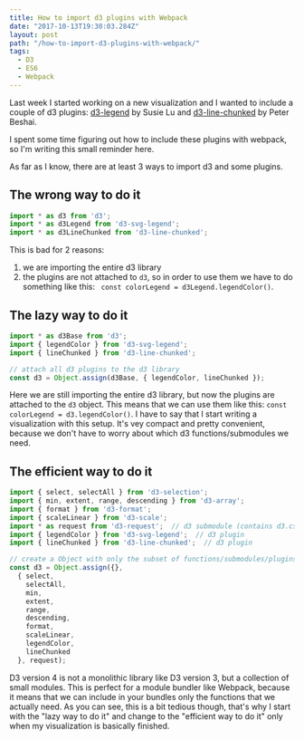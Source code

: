 ```yaml
---
title: How to import d3 plugins with Webpack
date: "2017-10-13T19:30:03.284Z"
layout: post
path: "/how-to-import-d3-plugins-with-webpack/"
tags:
  - D3
  - ES6
  - Webpack
---
```


Last week I started working on a new visualization and I wanted to include a couple of d3 plugins: [d3-legend](http://d3-legend.susielu.com/) by Susie Lu and [d3-line-chunked](https://peterbeshai.com/vis/d3-line-chunked/) by Peter Beshai.

I spent some time figuring out how to include these plugins with webpack, so I'm writing this small reminder here.

As far as I know, there are at least 3 ways to import d3 and some plugins.


## The wrong way to do it

```javascript
import * as d3 from 'd3';
import * as d3Legend from 'd3-svg-legend';
import * as d3LineChunked from 'd3-line-chunked';
```

This is bad for 2 reasons:

1. we are importing the entire d3 library
2. the plugins are not attached to `d3`, so in order to use them we have to do something like this: ` const colorLegend = d3Legend.legendColor()`.


## The lazy way to do it

```javascript
import * as d3Base from 'd3';
import { legendColor } from 'd3-svg-legend';
import { lineChunked } from 'd3-line-chunked';

// attach all d3 plugins to the d3 library
const d3 = Object.assign(d3Base, { legendColor, lineChunked });
```

Here we are still importing the entire d3 library, but now the plugins are attached to the `d3` object. This means that we can use them like this: `const colorLegend = d3.legendColor()`. I have to say that I start writing a visualization with this setup. It's vey compact and pretty convenient, because we don't have to worry about which d3 functions/submodules we need.


## The efficient way to do it

```javascript
import { select, selectAll } from 'd3-selection';
import { min, extent, range, descending } from 'd3-array';
import { format } from 'd3-format';
import { scaleLinear } from 'd3-scale';
import * as request from 'd3-request';  // d3 submodule (contains d3.csv, d3.json, etc)
import { legendColor } from 'd3-svg-legend';  // d3 plugin
import { lineChunked } from 'd3-line-chunked';  // d3 plugin

// create a Object with only the subset of functions/submodules/plugins that we need
const d3 = Object.assign({},
  { select,
    selectAll,
    min,
    extent,
    range,
    descending,
    format,
    scaleLinear,
    legendColor,
    lineChunked
  }, request);
```

D3 version 4 is not a monolithic library like D3 version 3, but a collection of small modules. This is perfect for a module bundler like Webpack, because it means that we can include in your bundles only the functions that we actually need. As you can see, this is a bit tedious though, that's why I start with the "lazy way to do it" and change to the "efficient way to do it" only when my visualization is basically finished.
